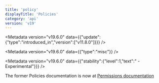 ```yaml
---
title: 'policy'
displayTitle: 'Policies'
category: 'api'
version: 'v19'
---
```


<Metadata version="v19.6.0" data={{"update":{"type":"introduced_in","version":["v11.8.0"]}}} />

<Metadata version="v19.6.0" data={{"type":"misc"}} />

<Metadata version="v19.6.0" data={{"stability":{"level":1,"text":" - Experimental"}}} />

The former Policies documentation is now at [Permissions documentation][]

[Permissions documentation]: /api/v19/permissions#policies

